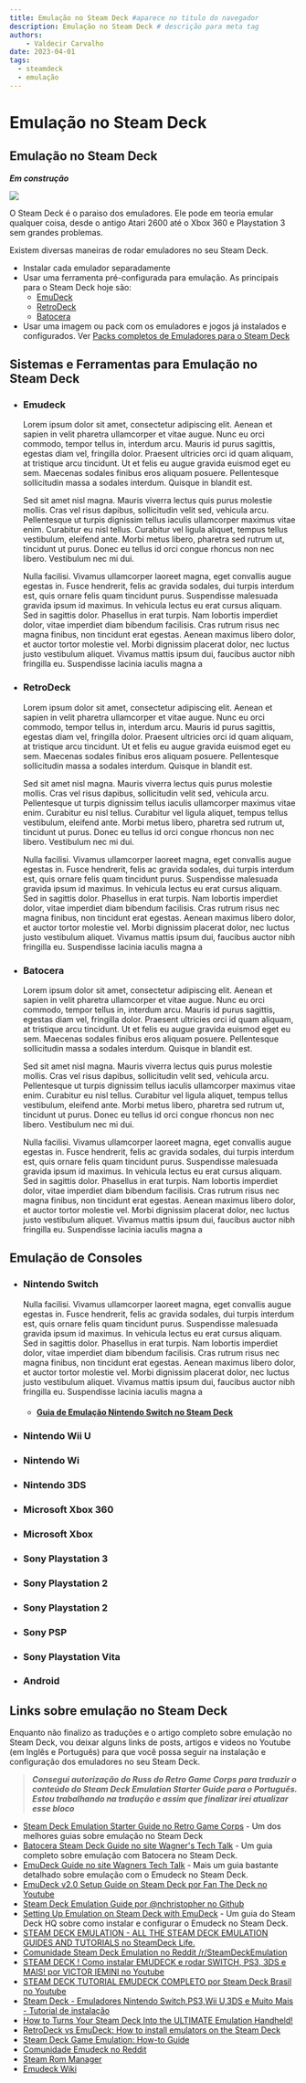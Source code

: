 ```yaml
---
title: Emulação no Steam Deck #aparece no titulo do navegador
description: Emulação no Steam Deck # descrição para meta tag
authors:
    - Valdecir Carvalho
date: 2023-04-01
tags:
  - steamdeck
  - emulação
---
```


# Emulação no Steam Deck
## Emulação no Steam Deck
**_Em construção_**

![](emulators.jpg)

O Steam Deck é o paraiso dos emuladores. Ele pode em teoria emular qualquer coisa, desde o antigo Atari 2600 até o Xbox 360 e Playstation 3 sem grandes problemas.

Existem diversas maneiras de rodar emuladores no seu Steam Deck. 

  - Instalar cada emulador separadamente
  - Usar uma ferramenta pré-configurada para emulação. As principais para o Steam Deck hoje são: 
    - [EmuDeck](https://www.emudeck.com/)
    - [RetroDeck](https://retrodeck.net/)
    - [Batocera](https://batocera.org)
  - Usar uma imagem ou pack com os emuladores e jogos já instalados e configurados. Ver [Packs completos de Emuladores para o Steam Deck](#packs-completos-de-emuladores-para-o-steam-deck)


## Sistemas e Ferramentas para Emulação no Steam Deck

  - ### Emudeck
 
      Lorem ipsum dolor sit amet, consectetur adipiscing elit. Aenean et sapien in velit pharetra ullamcorper et vitae augue. Nunc eu orci commodo, tempor tellus in, interdum arcu. Mauris id purus sagittis, egestas diam vel, fringilla dolor. Praesent ultricies orci id quam aliquam, at tristique arcu tincidunt. Ut et felis eu augue gravida euismod eget eu sem. Maecenas sodales finibus eros aliquam posuere. Pellentesque sollicitudin massa a sodales interdum. Quisque in blandit est.

      Sed sit amet nisl magna. Mauris viverra lectus quis purus molestie mollis. Cras vel risus dapibus, sollicitudin velit sed, vehicula arcu. Pellentesque ut turpis dignissim tellus iaculis ullamcorper maximus vitae enim. Curabitur eu nisl tellus. Curabitur vel ligula aliquet, tempus tellus vestibulum, eleifend ante. Morbi metus libero, pharetra sed rutrum ut, tincidunt ut purus. Donec eu tellus id orci congue rhoncus non nec libero. Vestibulum nec mi dui.

      Nulla facilisi. Vivamus ullamcorper laoreet magna, eget convallis augue egestas in. Fusce hendrerit, felis ac gravida sodales, dui turpis interdum est, quis ornare felis quam tincidunt purus. Suspendisse malesuada gravida ipsum id maximus. In vehicula lectus eu erat cursus aliquam. Sed in sagittis dolor. Phasellus in erat turpis. Nam lobortis imperdiet dolor, vitae imperdiet diam bibendum facilisis. Cras rutrum risus nec magna finibus, non tincidunt erat egestas. Aenean maximus libero dolor, et auctor tortor molestie vel. Morbi dignissim placerat dolor, nec luctus justo vestibulum aliquet. Vivamus mattis ipsum dui, faucibus auctor nibh fringilla eu. Suspendisse lacinia iaculis magna a
  
  - ### RetroDeck
 
      Lorem ipsum dolor sit amet, consectetur adipiscing elit. Aenean et sapien in velit pharetra ullamcorper et vitae augue. Nunc eu orci commodo, tempor tellus in, interdum arcu. Mauris id purus sagittis, egestas diam vel, fringilla dolor. Praesent ultricies orci id quam aliquam, at tristique arcu tincidunt. Ut et felis eu augue gravida euismod eget eu sem. Maecenas sodales finibus eros aliquam posuere. Pellentesque sollicitudin massa a sodales interdum. Quisque in blandit est.

      Sed sit amet nisl magna. Mauris viverra lectus quis purus molestie mollis. Cras vel risus dapibus, sollicitudin velit sed, vehicula arcu. Pellentesque ut turpis dignissim tellus iaculis ullamcorper maximus vitae enim. Curabitur eu nisl tellus. Curabitur vel ligula aliquet, tempus tellus vestibulum, eleifend ante. Morbi metus libero, pharetra sed rutrum ut, tincidunt ut purus. Donec eu tellus id orci congue rhoncus non nec libero. Vestibulum nec mi dui.

      Nulla facilisi. Vivamus ullamcorper laoreet magna, eget convallis augue egestas in. Fusce hendrerit, felis ac gravida sodales, dui turpis interdum est, quis ornare felis quam tincidunt purus. Suspendisse malesuada gravida ipsum id maximus. In vehicula lectus eu erat cursus aliquam. Sed in sagittis dolor. Phasellus in erat turpis. Nam lobortis imperdiet dolor, vitae imperdiet diam bibendum facilisis. Cras rutrum risus nec magna finibus, non tincidunt erat egestas. Aenean maximus libero dolor, et auctor tortor molestie vel. Morbi dignissim placerat dolor, nec luctus justo vestibulum aliquet. Vivamus mattis ipsum dui, faucibus auctor nibh fringilla eu. Suspendisse lacinia iaculis magna a
    
  - ### Batocera
 
      Lorem ipsum dolor sit amet, consectetur adipiscing elit. Aenean et sapien in velit pharetra ullamcorper et vitae augue. Nunc eu orci commodo, tempor tellus in, interdum arcu. Mauris id purus sagittis, egestas diam vel, fringilla dolor. Praesent ultricies orci id quam aliquam, at tristique arcu tincidunt. Ut et felis eu augue gravida euismod eget eu sem. Maecenas sodales finibus eros aliquam posuere. Pellentesque sollicitudin massa a sodales interdum. Quisque in blandit est.

      Sed sit amet nisl magna. Mauris viverra lectus quis purus molestie mollis. Cras vel risus dapibus, sollicitudin velit sed, vehicula arcu. Pellentesque ut turpis dignissim tellus iaculis ullamcorper maximus vitae enim. Curabitur eu nisl tellus. Curabitur vel ligula aliquet, tempus tellus vestibulum, eleifend ante. Morbi metus libero, pharetra sed rutrum ut, tincidunt ut purus. Donec eu tellus id orci congue rhoncus non nec libero. Vestibulum nec mi dui.

      Nulla facilisi. Vivamus ullamcorper laoreet magna, eget convallis augue egestas in. Fusce hendrerit, felis ac gravida sodales, dui turpis interdum est, quis ornare felis quam tincidunt purus. Suspendisse malesuada gravida ipsum id maximus. In vehicula lectus eu erat cursus aliquam. Sed in sagittis dolor. Phasellus in erat turpis. Nam lobortis imperdiet dolor, vitae imperdiet diam bibendum facilisis. Cras rutrum risus nec magna finibus, non tincidunt erat egestas. Aenean maximus libero dolor, et auctor tortor molestie vel. Morbi dignissim placerat dolor, nec luctus justo vestibulum aliquet. Vivamus mattis ipsum dui, faucibus auctor nibh fringilla eu. Suspendisse lacinia iaculis magna a

## Emulação de Consoles

  - ### Nintendo Switch

      Nulla facilisi. Vivamus ullamcorper laoreet magna, eget convallis augue egestas in. Fusce hendrerit, felis ac gravida sodales, dui turpis interdum est, quis ornare felis quam tincidunt purus. Suspendisse malesuada gravida ipsum id maximus. In vehicula lectus eu erat cursus aliquam. Sed in sagittis dolor. Phasellus in erat turpis. Nam lobortis imperdiet dolor, vitae imperdiet diam bibendum facilisis. Cras rutrum risus nec magna finibus, non tincidunt erat egestas. Aenean maximus libero dolor, et auctor tortor molestie vel. Morbi dignissim placerat dolor, nec luctus justo vestibulum aliquet. Vivamus mattis ipsum dui, faucibus auctor nibh fringilla eu. Suspendisse lacinia iaculis magna a

      - #### [Guia de Emulação Nintendo Switch no Steam Deck](emulacao/nintendo-switch.md)

  - ### Nintendo Wii U
  - ### Nintendo Wi
  - ### Nintendo 3DS
  - ### Microsoft Xbox 360
  - ### Microsoft Xbox
  - ### Sony Playstation 3
  - ### Sony Playstation 2
  - ### Sony Playstation 2
  - ### Sony PSP
  - ### Sony Playstation Vita
  - ### Android




## Links sobre emulação no Steam Deck

Enquanto não finalizo as traduções e o artigo completo sobre emulação no Steam Deck, vou deixar alguns links de posts, artigos e videos no Youtube (em Inglês e Português) para que você possa seguir na instalação e configuração dos emuladores no seu Steam Deck.

> **_Consegui autorização do Russ do Retro Game Corps para traduzir o conteúdo do Steam Deck Emulation Starter Guide para o Português. Estou trabalhando na tradução e assim que finalizar irei atualizar esse bloco_**

- [Steam Deck Emulation Starter Guide no Retro Game Corps](https://retrogamecorps.com/2022/10/16/steam-deck-emulation-starter-guide/) - Um dos melhores guias sobre emulação no Steam Deck
- [Batocera Steam Deck Guide no site Wagner's Tech Talk](https://wagnerstechtalk.com/sd-batocera/) - Um guia completo sobre emulação com Batocera no Steam Deck.
- [EmuDeck Guide no site  Wagners Tech Talk](https://wagnerstechtalk.com/sd-emudeck/) - Mais um guia bastante detalhado sobre emulação com o Emudeck no Steam Deck.
- [EmuDeck v2.0 Setup Guide on Steam Deck por Fan The Deck no Youtube](https://www.youtube.com/watch?v=V1IzF5ml59A)
- [Steam Deck Emulation Guide por @nchristopher no Github](https://github.com/nchristopher/steamdeck-emulation)
- [Setting Up Emulation on Steam Deck with EmuDeck](https://steamdeckhq.com/tips-and-guides/setting-up-emulation-with-emudeck/) - Um guia do Steam Deck HQ sobre como instalar e configurar o Emudeck no Steam Deck.
- [STEAM DECK EMULATION - ALL THE STEAM DECK EMULATION GUIDES AND TUTORIALS no SteamDeck Life.](https://steamdecklife.com/category/steam-deck-emulation/)
- [Comunidade Steam Deck Emulation no Reddit /r/SteamDeckEmulation](https://www.reddit.com/r/SteamDeckEmulation/)
- [STEAM DECK ! Como instalar EMUDECK e rodar SWITCH, PS3, 3DS e MAIS! por VICTOR IEMINI no Youtube](https://www.youtube.com/watch?v=gxNwk9sEco0)
- [STEAM DECK TUTORIAL EMUDECK COMPLETO por Steam Deck Brasil no Youtube](https://www.youtube.com/watch?v=RvYy306vXkc)
- [Steam Deck - Emuladores Nintendo Switch,PS3,Wii U,3DS e Muito Mais - Tutorial de instalação](https://www.youtube.com/watch?v=RFrcTo9jxjs)
- [How to Turns Your Steam Deck Into the ULTIMATE Emulation Handheld!](https://www.youtube.com/watch?v=4CdvAkOqsvs)
- [RetroDeck vs EmuDeck: How to install emulators on the Steam Deck](https://overkill.wtf/emulation-nintendo-sony-steam-deck/)
- [Steam Deck Game Emulation: How-to Guide](https://history-computer.com/steam-deck-game-emulation/)
- [Comunidade Emudeck no Reddit](https://www.reddit.com/r/EmuDeck)
- [Steam Rom Manager](https://steamgriddb.github.io/steam-rom-manager/)
- [Emudeck Wiki](https://github.com/dragoonDorise/EmuDeck/wiki)


